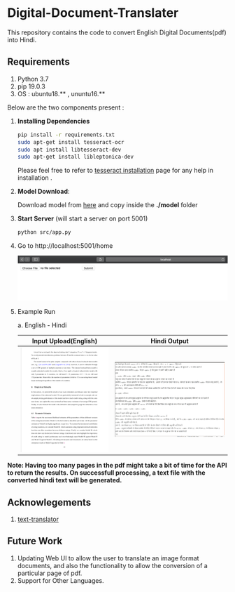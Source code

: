 # Digital-Document-Translater
This repository contains the code to convert English Digital Documents(pdf) into Hindi. 

## Requirements

1. Python 3.7
2. pip 19.0.3
3. OS : ubuntu18.** , ununtu16.**

Below are the two components present :

1. **Installing Dependencies**
    ```bash
    pip install -r requirements.txt
    sudo apt-get install tesseract-ocr
    sudo apt install libtesseract-dev 
    sudo apt-get install libleptonica-dev
    ```
    Please feel free to refer to
    [tesseract installation](https://github.com/tesseract-ocr/tesseract/wiki/Compiling)
    page for any help in installation
    .
2. **Model Download**: 

    Download model from
    [here](https://github.com/srijan14/Machine-Translation-Models/tree/master/eng-hin/v1)
    and copy inside the **./model** folder
    
3. **Start Server** (will start a server on port 5001)
    ```bash
    python src/app.py
    ```
4. Go to http://localhost:5001/home
    
    ![ http://localhost:5001/home](./static/images/server_demo.png)


5. Example Run 
    
    a. English - Hindi 
    
    Input Upload(English)            |  Hindi Output
    :-------------------------:|:-------------------------:
    ![input doc](./static/images/english.png)  |  ![translated doc](./static/images/hindi.png)

**Note: Having too many pages in the pdf might take a bit of time for
the API to return the results. On successfull processing, a text file
with the converted hindi text will be generated.**

## Acknowlegements
1. [text-translator](https://pypi.org/project/text-translator/)

## Future Work
1. Updating Web UI to allow the user to translate an image format documents, and also the functionality to allow the conversion of a particular page of pdf.
2. Support for Other Languages.



